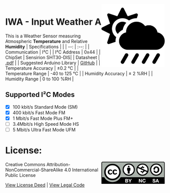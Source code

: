 <img src="assets/IWA.svg" width=200 align="right">

# IWA - Input Weather A
This is a Weather Sensor measuring Atmospheric **Temperature** and Relative **Humidity**
| Specifications | |
| --: | :--: |
| Communication | I²C |
| I²C Address | 0x44 |
| ChipSet | Sensirion SHT30-DIS|
| Datasheet | [.pdf](https://sensirion.com/media/documents/213E6A3B/61641DC3/Sensirion_Humidity_Sensors_SHT3x_Datasheet_digital.pdf) |
| Suggested Arduino Library | [GitHub](https://github.com/wemos/WEMOS_SHT3x_Arduino_Library) |
| Temperature Accuracy | ±0.2 °C |
| Temperature Range | -40 to 125 °C |
| Humidity Accuracy | ± 2 %RH |
| Humidity Range | 0 to 100 %RH |

## Supported I²C Modes
- [x] 100 kbit/s Standard Mode (SM) 
- [x] 400 kbit/s	Fast Mode	FM
- [x] 1 Mbit/s	Fast Mode Plus	FM+
- [ ] 3.4Mbit/s	High Speed Mode	HS
- [ ] 5 Mbit/s	Ultra Fast Mode	UFM

# License: 
<img src="assets/CC-BY-NC-SA.svg" width=200 align="right">
Creative Commons Attribution-NonCommercial-ShareAlike 4.0 International Public License

[View License Deed](https://creativecommons.org/licenses/by-nc-sa/4.0/) | [View Legal Code](https://creativecommons.org/licenses/by-nc-sa/4.0/legalcode)
